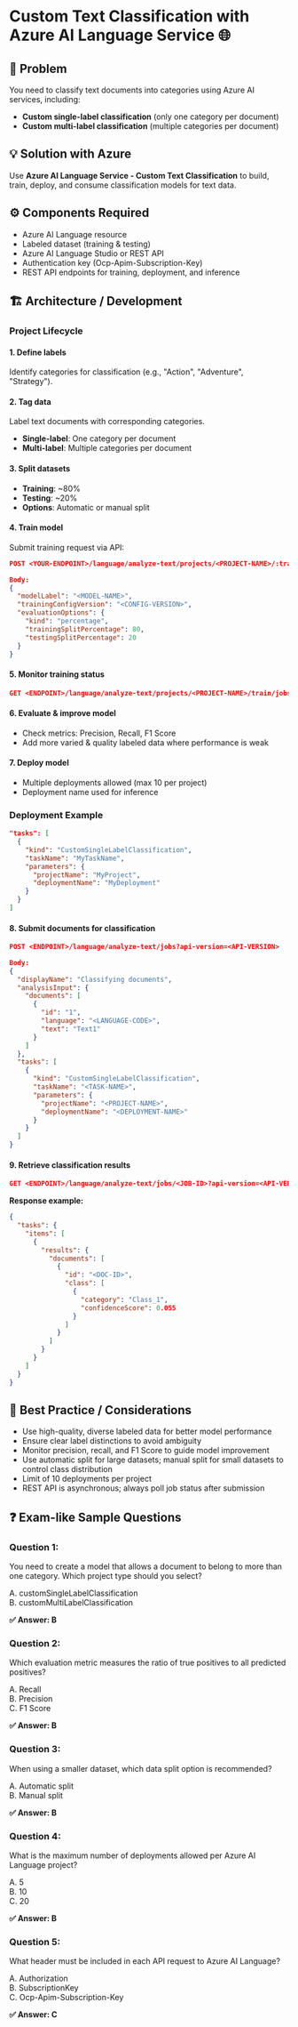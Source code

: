 # Custom Text Classification with Azure AI Language Service 🌐

## 🧩 Problem

You need to classify text documents into categories using Azure AI services, including:

- **Custom single-label classification** (only one category per document)
- **Custom multi-label classification** (multiple categories per document)

## 💡 Solution with Azure

Use **Azure AI Language Service - Custom Text Classification** to build, train, deploy, and consume classification models for text data.

## ⚙️ Components Required

- Azure AI Language resource
- Labeled dataset (training & testing)
- Azure AI Language Studio or REST API
- Authentication key (Ocp-Apim-Subscription-Key)
- REST API endpoints for training, deployment, and inference

## 🏗️ Architecture / Development

### Project Lifecycle

#### 1. Define labels
Identify categories for classification (e.g., "Action", "Adventure", "Strategy").

#### 2. Tag data
Label text documents with corresponding categories.

- **Single-label**: One category per document
- **Multi-label**: Multiple categories per document

#### 3. Split datasets

- **Training**: ~80%
- **Testing**: ~20%
- **Options**: Automatic or manual split

#### 4. Train model
Submit training request via API:

```json
POST <YOUR-ENDPOINT>/language/analyze-text/projects/<PROJECT-NAME>/:train?api-version=<API-VERSION>

Body:
{
  "modelLabel": "<MODEL-NAME>",
  "trainingConfigVersion": "<CONFIG-VERSION>",
  "evaluationOptions": {
    "kind": "percentage",
    "trainingSplitPercentage": 80,
    "testingSplitPercentage": 20
  }
}
```

#### 5. Monitor training status

```json
GET <ENDPOINT>/language/analyze-text/projects/<PROJECT-NAME>/train/jobs/<JOB-ID>?api-version=<API-VERSION>
```

#### 6. Evaluate & improve model

- Check metrics: Precision, Recall, F1 Score
- Add more varied & quality labeled data where performance is weak

#### 7. Deploy model

- Multiple deployments allowed (max 10 per project)
- Deployment name used for inference

### Deployment Example

```json
"tasks": [
  {
    "kind": "CustomSingleLabelClassification",
    "taskName": "MyTaskName",
    "parameters": {
      "projectName": "MyProject",
      "deploymentName": "MyDeployment"
    }
  }
]
```

#### 8. Submit documents for classification

```json
POST <ENDPOINT>/language/analyze-text/jobs?api-version=<API-VERSION>

Body:
{
  "displayName": "Classifying documents",
  "analysisInput": {
    "documents": [
      {
        "id": "1",
        "language": "<LANGUAGE-CODE>",
        "text": "Text1"
      }
    ]
  },
  "tasks": [
    {
      "kind": "CustomSingleLabelClassification",
      "taskName": "<TASK-NAME>",
      "parameters": {
        "projectName": "<PROJECT-NAME>",
        "deploymentName": "<DEPLOYMENT-NAME>"
      }
    }
  ]
}
```

#### 9. Retrieve classification results

```json
GET <ENDPOINT>/language/analyze-text/jobs/<JOB-ID>?api-version=<API-VERSION>
```

**Response example:**

```json
{
  "tasks": {
    "items": [
      {
        "results": {
          "documents": [
            {
              "id": "<DOC-ID>",
              "class": [
                {
                  "category": "Class_1",
                  "confidenceScore": 0.055
                }
              ]
            }
          ]
        }
      }
    ]
  }
}
```

## 🔧 Best Practice / Considerations

- Use high-quality, diverse labeled data for better model performance
- Ensure clear label distinctions to avoid ambiguity
- Monitor precision, recall, and F1 Score to guide model improvement
- Use automatic split for large datasets; manual split for small datasets to control class distribution
- Limit of 10 deployments per project
- REST API is asynchronous; always poll job status after submission

## ❓ Exam-like Sample Questions

### Question 1:
You need to create a model that allows a document to belong to more than one category. Which project type should you select?

A. customSingleLabelClassification  
B. customMultiLabelClassification

**✅ Answer: B**

### Question 2:
Which evaluation metric measures the ratio of true positives to all predicted positives?

A. Recall  
B. Precision  
C. F1 Score

**✅ Answer: B**

### Question 3:
When using a smaller dataset, which data split option is recommended?

A. Automatic split  
B. Manual split

**✅ Answer: B**

### Question 4:
What is the maximum number of deployments allowed per Azure AI Language project?

A. 5  
B. 10  
C. 20

**✅ Answer: B**

### Question 5:
What header must be included in each API request to Azure AI Language?

A. Authorization  
B. SubscriptionKey  
C. Ocp-Apim-Subscription-Key

**✅ Answer: C**
